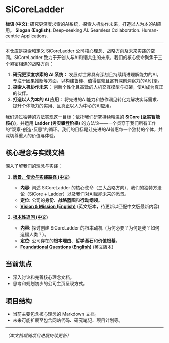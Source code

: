 # SiCoreLadder

**标语 (中文):** 研究更深度求索的AI系统，探索人机协作未来，打造以人为本的AI应用。
    **Slogan (English):** Deep-seeking AI. Seamless Collaboration. Human-centric Applications.

---

本仓库是探索和定义 SiCoreLadder 公司核心理念、战略方向及未来实践的空间。SiCoreLadder 致力于开创人与AI和谐共生的未来，我们的核心使命聚焦于三个紧密相连的战略方向：

1.  **研究更深度求索的 AI 系统：** 发展对世界具有深刻且持续精进理解能力的AI，专注于因果推断等方面，以构建鲁棒、值得信赖且富有深刻洞察力的AI引擎。
2.  **探索人机协作未来：** 创新个性化且高效的人机交互模型与框架，使AI成为真正的伙伴。
3.  **打造以人为本的 AI 应用：** 将先进的AI能力和协作洞见转化为解决实际需求、提升个体能力的实用、且真正以人为中心的AI应用。

我们通过独特的方法实现这一目标：依托我们研究持续精进的 **SiCore (坚实智能核心)**，并运用 **Ladder (务实攀登阶梯)** 的方法论——一个贯穿于我们所有工作的"观察-创造-反思"的循环。我们的目标是让先进的AI普惠每一个独特的个体，并深切尊重人的价值与体验。

## 核心理念与实践文档

深入了解我们的理念与实践：

1.  **[愿景、使命与实践路径 (中文)](./VISION_AND_MISSION_zh.md)**
    *   **内容:** 阐述 SiCoreLadder 的核心使命（三大战略方向）、我们的独特方法论（SiCore + Ladder）以及我们对AI赋能未来的愿景。
    *   **定位:** 公司的**身份**、**战略蓝图**和**行动纲领**。
    *   **[Vision & Mission (English)](./VISION_AND_MISSION.md)** (英文版本，待更新以匹配中文版最新内容)

2.  **[根本性追问 (中文)](./FOUNDATIONAL_QUESTIONS_zh.md)**
    *   **内容:** 探讨创建 SiCoreLadder 的根本动机（为何必要？为何是我？如何造福人类？）。
    *   **定位:** 公司存在的**根本理由**、**哲学基石**和**价值根基**。
    *   **[Foundational Questions (English)](./FOUNDATIONAL_QUESTIONS.md)** (英文版本)

## 当前焦点

*   深入讨论和完善核心理念文档。
*   思考和规划初步的公司主页呈现方式。

## 项目结构

*   当前主要包含核心理念的 Markdown 文档。
*   未来可能扩展至包含网站代码、研究笔记、项目计划等。

---
*（本文档将随项目进展持续更新）* 